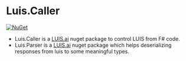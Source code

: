 # Luis.Caller

[![NuGet](https://buildstats.info/nuget/Luis.Caller?includePreReleases=true)](https://www.nuget.org/packages/Luis.Caller)

* Luis.Caller is a [LUIS.ai](https://www.luis.ai/home) nuget package to control LUIS from F# code.
* Luis.Parser is a [LUIS.ai](https://www.luis.ai/home) nuget package which helps deserializing responses from luis to some meaningful types.
